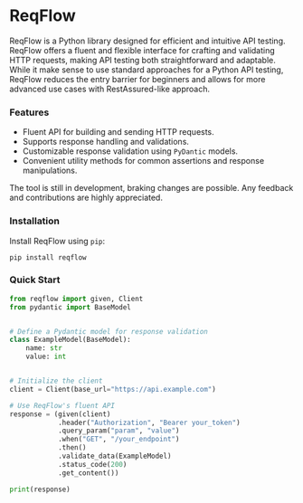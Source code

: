 # ReqFlow

ReqFlow is a Python library designed for efficient and intuitive API testing. 
ReqFlow offers a fluent and flexible interface for crafting and validating HTTP requests, 
making API testing both straightforward and adaptable. While it make sense to use standard approaches for a Python API
testing, ReqFlow reduces the entry barrier for beginners and allows for more advanced use cases with RestAssured-like
approach. 

### Features

* Fluent API for building and sending HTTP requests.
* Supports response handling and validations.
* Customizable response validation using `PyDantic` models.
* Convenient utility methods for common assertions and response manipulations.

The tool is still in development, braking changes are possible. Any feedback and contributions are highly appreciated.

### Installation

Install ReqFlow using `pip`:

```shell
pip install reqflow
```

### Quick Start

```python
from reqflow import given, Client
from pydantic import BaseModel


# Define a Pydantic model for response validation
class ExampleModel(BaseModel):
    name: str
    value: int


# Initialize the client
client = Client(base_url="https://api.example.com")

# Use ReqFlow's fluent API
response = (given(client)
            .header("Authorization", "Bearer your_token")
            .query_param("param", "value")
            .when("GET", "/your_endpoint")
            .then()
            .validate_data(ExampleModel)
            .status_code(200)
            .get_content())

print(response)
```